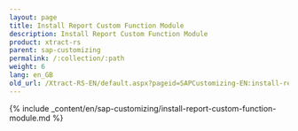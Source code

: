 ```yaml
---
layout: page
title: Install Report Custom Function Module
description: Install Report Custom Function Module
product: xtract-rs
parent: sap-customizing
permalink: /:collection/:path
weight: 6
lang: en_GB
old_url: /Xtract-RS-EN/default.aspx?pageid=SAPCustomizing-EN:install-report-custom-function-module
---
```


{% include _content/en/sap-customizing/install-report-custom-function-module.md  %}